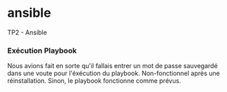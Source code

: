 # ansible
TP2 - Ansible

### Exécution Playbook 

Nous avions fait en sorte qu'il fallais entrer un mot de passe sauvegardé dans une
voute pour l'éxécution du playbook. Non-fonctionnel après une réinstallation. Sinon,
le playbook fonctionne comme prévus. 
